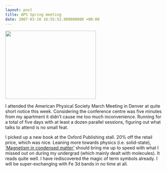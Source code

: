 ```yaml
---
layout: post
title: APS Spring meeting
date: 2007-03-10 16:55:52.000000000 +00:00
---
```

<a href="http://thelostelectron.files.wordpress.com/2012/04/denver.png"><img class="alignleft size-full wp-image-184" title="Denver" src="{{ site.baseurl }}/assets/2007/03/denver.png" alt="" width="289" height="217" /></a>

I attended the American Physical Society March Meeting in Denver at quite short notice this week. Considering the conference centre was five minutes from my apartment it didn’t cause me too much inconvenience. Running for a total of five days with at least a dozen parallel sessions, figuring out what talks to attend is no small feat.

<p>I picked up a new book at the Oxford Publishing stall. 20% off the retail price, which was nice. Leaning more towards physics (i.e. solid-state), <a title="http://www.amazon.com/Magnetism-Condensed-Matter-Oxford-Physics/dp/0198505914/ref=sr_1_1/102-1602665-7387349?ie=UTF8&amp;s=books&amp;qid=1174094821&amp;sr=8-1" href="http://www.amazon.com/Magnetism-Condensed-Matter-Oxford-Physics/dp/0198505914/ref=sr_1_1/102-1602665-7387349?ie=UTF8&amp;s=books&amp;qid=1174094821&amp;sr=8-1">‘Magnetism in condensed matter’</a> should bring me up to speed with what I missed out on during my undergrad (which mainly dealt with molecules). It reads quite well. I have rediscovered the magic of term symbols already. I will be super-exchanging with Fe 3d bands in no time at all.</p>

